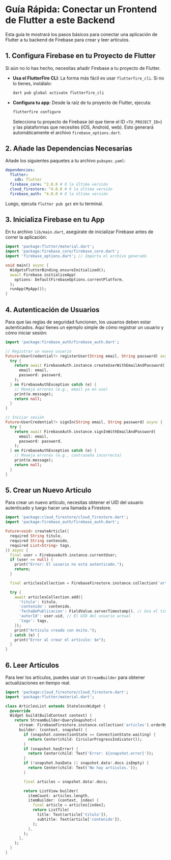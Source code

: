 # Guía Rápida: Conectar un Frontend de Flutter a este Backend

Esta guía te mostrará los pasos básicos para conectar una aplicación de Flutter a tu backend de Firebase para crear y leer artículos.

## 1. Configura Firebase en tu Proyecto de Flutter

Si aún no lo has hecho, necesitas añadir Firebase a tu proyecto de Flutter.

-   **Usa el FlutterFire CLI**: La forma más fácil es usar `flutterfire_cli`. Si no lo tienes, instálalo:
    ```bash
    dart pub global activate flutterfire_cli
    ```
-   **Configura tu app**: Desde la raíz de tu proyecto de Flutter, ejecuta:
    ```bash
    flutterfire configure
    ```
    Selecciona tu proyecto de Firebase (el que tiene el ID `<TU_PROJECT_ID>`) y las plataformas que necesites (iOS, Android, web). Esto generará automáticamente el archivo `firebase_options.dart`.

## 2. Añade las Dependencias Necesarias

Añade los siguientes paquetes a tu archivo `pubspec.yaml`:

```yaml
dependencies:
  flutter:
    sdk: flutter
  firebase_core: ^2.0.0 # O la última versión
  cloud_firestore: ^4.0.0 # O la última versión
  firebase_auth: ^4.0.0 # O la última versión
```

Luego, ejecuta `flutter pub get` en tu terminal.

## 3. Inicializa Firebase en tu App

En tu archivo `lib/main.dart`, asegúrate de inicializar Firebase antes de correr la aplicación:

```dart
import 'package:flutter/material.dart';
import 'package:firebase_core/firebase_core.dart';
import 'firebase_options.dart'; // Importa el archivo generado

void main() async {
  WidgetsFlutterBinding.ensureInitialized();
  await Firebase.initializeApp(
    options: DefaultFirebaseOptions.currentPlatform,
  );
  runApp(MyApp());
}
```

## 4. Autenticación de Usuarios

Para que las reglas de seguridad funcionen, los usuarios deben estar autenticados. Aquí tienes un ejemplo simple de cómo registrar un usuario y cómo iniciar sesión:

```dart
import 'package:firebase_auth/firebase_auth.dart';

// Registrar un nuevo usuario
Future<UserCredential?> registerUser(String email, String password) async {
  try {
    return await FirebaseAuth.instance.createUserWithEmailAndPassword(
      email: email,
      password: password,
    );
  } on FirebaseAuthException catch (e) {
    // Maneja errores (e.g., email ya en uso)
    print(e.message);
    return null;
  }
}

// Iniciar sesión
Future<UserCredential?> signIn(String email, String password) async {
  try {
    return await FirebaseAuth.instance.signInWithEmailAndPassword(
      email: email,
      password: password,
    );
  } on FirebaseAuthException catch (e) {
    // Maneja errores (e.g., contraseña incorrecta)
    print(e.message);
    return null;
  }
}
```

## 5. Crear un Nuevo Artículo

Para crear un nuevo artículo, necesitas obtener el UID del usuario autenticado y luego hacer una llamada a Firestore.

```dart
import 'package:cloud_firestore/cloud_firestore.dart';
import 'package:firebase_auth/firebase_auth.dart';

Future<void> createArticle({
  required String titulo,
  required String contenido,
  required List<String> tags,
}) async {
  final user = FirebaseAuth.instance.currentUser;
  if (user == null) {
    print("Error: El usuario no está autenticado.");
    return;
  }

  final articlesCollection = FirebaseFirestore.instance.collection('articles');

  try {
    await articlesCollection.add({
      'titulo': titulo,
      'contenido': contenido,
      'fechaDePublicacion': FieldValue.serverTimestamp(), // Usa el timestamp del servidor
      'autorId': user.uid, // El UID del usuario actual
      'tags': tags,
    });
    print("Artículo creado con éxito.");
  } catch (e) {
    print("Error al crear el artículo: $e");
  }
}
```

## 6. Leer Artículos

Para leer los artículos, puedes usar un `StreamBuilder` para obtener actualizaciones en tiempo real.

```dart
import 'package:cloud_firestore/cloud_firestore.dart';
import 'package:flutter/material.dart';

class ArticlesList extends StatelessWidget {
  @override
  Widget build(BuildContext context) {
    return StreamBuilder<QuerySnapshot>(
      stream: FirebaseFirestore.instance.collection('articles').orderBy('fechaDePublicacion', descending: true).snapshots(),
      builder: (context, snapshot) {
        if (snapshot.connectionState == ConnectionState.waiting) {
          return Center(child: CircularProgressIndicator());
        }
        if (snapshot.hasError) {
          return Center(child: Text('Error: ${snapshot.error}'));
        }
        if (!snapshot.hasData || snapshot.data!.docs.isEmpty) {
          return Center(child: Text('No hay artículos.'));
        }

        final articles = snapshot.data!.docs;

        return ListView.builder(
          itemCount: articles.length,
          itemBuilder: (context, index) {
            final article = articles[index];
            return ListTile(
              title: Text(article['titulo']),
              subtitle: Text(article['contenido']),
            );
          },
        );
      },
    );
  }
}